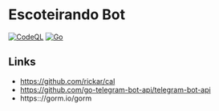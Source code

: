 # Escoteirando Bot

[![CodeQL](https://github.com/guionardo/escoteirando-bot/actions/workflows/codeql-analysis.yml/badge.svg)](https://github.com/guionardo/escoteirando-bot/actions/workflows/codeql-analysis.yml)
[![Go](https://github.com/guionardo/escoteirando-bot/actions/workflows/go.yml/badge.svg)](https://github.com/guionardo/escoteirando-bot/actions/workflows/go.yml)

## Links

* https://github.com/rickar/cal
* https://github.com/go-telegram-bot-api/telegram-bot-api
* https:://gorm.io/gorm
